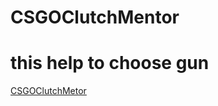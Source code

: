 # CSGOClutchMentor
# this help to choose gun
[CSGOClutchMetor](https://arskakoo.github.io/CSGOClutchMetor/)
